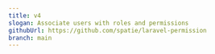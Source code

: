 ```yaml
---
title: v4
slogan: Associate users with roles and permissions
githubUrl: https://github.com/spatie/laravel-permission
branch: main
---
```

